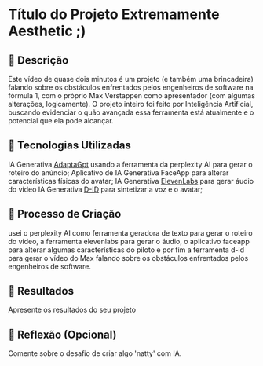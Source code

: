 # Título do Projeto Extremamente Aesthetic ;)

## 📒 Descrição
Este vídeo de quase dois minutos é um projeto (e também uma brincadeira) falando sobre os obstáculos enfrentados
pelos engenheiros de software na fórmula 1, com o próprio Max Verstappen como apresentador (com algumas alterações,
logicamente). O projeto inteiro foi feito por Inteligência Artificial, buscando evidenciar o quão avançada essa ferramenta
está atualmente e o potencial que ela pode alcançar.

## 🤖 Tecnologias Utilizadas
IA Generativa [AdaptaGpt](https://chat.adapta.org/hub) usando a ferramenta da perplexity AI para gerar o roteiro do anúncio;
Aplicativo de IA Generativa FaceApp para alterar características físicas do avatar;
IA Generativa [ElevenLabs](https://elevenlabs.io) para gerar áudio do vídeo
IA Generativa [D-ID](https://www.d-id.com) para sintetizar a voz e o avatar;

## 🧐 Processo de Criação
usei o perplexity AI como ferramenta geradora de texto para gerar o roteiro do vídeo, a ferramenta elevenlabs para gerar o áudio, o aplicativo faceapp
para alterar algumas características do piloto e por fim a ferramenta d-id para gerar o vídeo do Max falando sobre os obstáculos enfrentados
pelos engenheiros de software.

## 🚀 Resultados
Apresente os resultados do seu projeto

## 💭 Reflexão (Opcional)
Comente sobre o desafio de criar algo 'natty' com IA.
